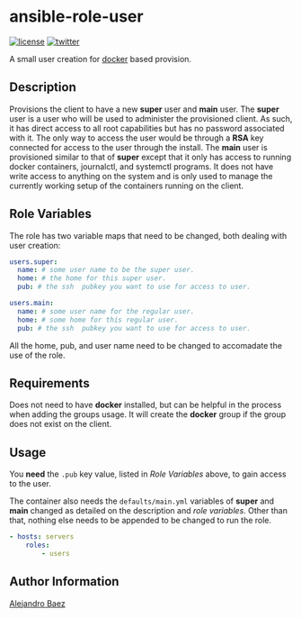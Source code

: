 ansible-role-user
=========
[![license][2i]][2p]
[![twitter][3i]][3p]

A small user creation for [docker] based provision.

Description
-----------

Provisions the client to have a new **super** user and **main** user. The **super** user is a user who will be used to administer the provisioned client. As such, it has direct access to all root capabilities but has no password associated with it. The only way to access the user would be through a **RSA** key connected for access to the user through the install. The **main** user is provisioned similar to that of **super** except that it only has access to running docker containers, journalctl, and systemctl programs. It does not have write access to anything on the system and is only used to manage the currently working setup of the containers running on the client.

Role Variables
--------------

The role has two variable maps that need to be changed, both dealing with user creation:

``` yaml
users.super:
  name: # some user name to be the super user.
  home: # the home for this super user.
  pub: # the ssh  pubkey you want to use for access to user.

users.main:
  name: # some user name for the regular user.
  home: # some home for this regular user.
  pub: # the ssh  pubkey you want to use for access to user.
```

All the home, pub, and user name need to be changed to accomadate the use of the role.

Requirements
------------

Does not need to have **docker** installed, but can be helpful in the process when adding the groups usage. It will create the **docker** group if the group does not exist on the client.

Usage
-----

You **need** the `.pub` key value, listed in *Role Variables* above, to gain access to the user.

The container also needs the `defaults/main.yml` variables of **super** and **main** changed as detailed on the description and *role variables*. Other than that, nothing else needs to be appended to be changed to run the role.

``` yaml
- hosts: servers
    roles:
        - users
```

Author Information
------------------

[Alejandro Baez][1]

[docker]: https://www.docker.com/

[1]: https://keybase.io/baez
[2i]: https://img.shields.io/badge/license-BSD_2-green.svg
[2p]: ./LICENSE
[3i]: https://img.shields.io/badge/twitter-a_baez-blue.svg
[3p]: https://twitter.com/a_baez

